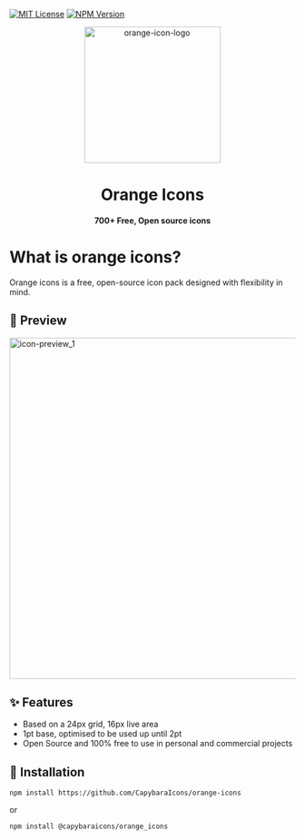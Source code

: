 [![MIT License](https://badgen.net/static/license/MIT)](https://github.com/CapybaraIcons/orange-icons/blob/main/LICENSE)
[![NPM Version](https://badgen.net/npm/v/@capybaraicons/orange_icons?color=red)](https://www.npmjs.com/package/@capybaraicons/orange_icons)

<div align="center">
  
  <img width="464" alt="orange-icon-logo" src="https://github.com/user-attachments/assets/502d1835-3734-4776-96d7-64a26b1aeb97" style="width: 240px" />
  <h1>Orange Icons</h1>
    <h4>700+ Free, Open source icons</h4>
  
</div>

# What is orange icons?

Orange icons is a free, open-source icon pack designed with flexibility in mind.

## 👀 Preview

<img width="601" alt="icon-preview_1" src="https://github.com/user-attachments/assets/1860138b-3f63-44d6-ae78-6da2881570a2" />

## ✨ Features

- Based on a 24px grid, 16px live area
- 1pt base, optimised to be used up until 2pt
- Open Source and 100% free to use in personal and commercial projects

## 📘 Installation

```
npm install https://github.com/CapybaraIcons/orange-icons
```

or

```
npm install @capybaraicons/orange_icons
```
